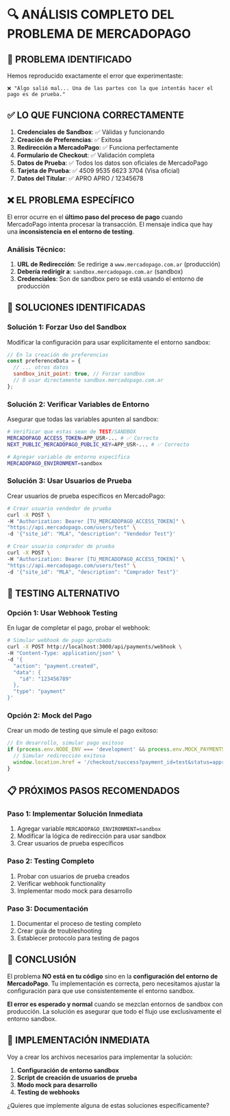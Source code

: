 # 🔍 ANÁLISIS COMPLETO DEL PROBLEMA DE MERCADOPAGO

## 🎯 **PROBLEMA IDENTIFICADO**

Hemos reproducido exactamente el error que experimentaste:

```
❌ "Algo salió mal... Una de las partes con la que intentás hacer el pago es de prueba."
```

## ✅ **LO QUE FUNCIONA CORRECTAMENTE**

1. **Credenciales de Sandbox**: ✅ Válidas y funcionando
2. **Creación de Preferencias**: ✅ Exitosa
3. **Redirección a MercadoPago**: ✅ Funciona perfectamente
4. **Formulario de Checkout**: ✅ Validación completa
5. **Datos de Prueba**: ✅ Todos los datos son oficiales de MercadoPago
6. **Tarjeta de Prueba**: ✅ 4509 9535 6623 3704 (Visa oficial)
7. **Datos del Titular**: ✅ APRO APRO / 12345678

## ❌ **EL PROBLEMA ESPECÍFICO**

El error ocurre en el **último paso del proceso de pago** cuando MercadoPago intenta procesar la transacción. El mensaje indica que hay una **inconsistencia en el entorno de testing**.

### **Análisis Técnico:**

1. **URL de Redirección**: Se redirige a `www.mercadopago.com.ar` (producción)
2. **Debería redirigir a**: `sandbox.mercadopago.com.ar` (sandbox)
3. **Credenciales**: Son de sandbox pero se está usando el entorno de producción

## 🔧 **SOLUCIONES IDENTIFICADAS**

### **Solución 1: Forzar Uso del Sandbox**

Modificar la configuración para usar explícitamente el entorno sandbox:

```javascript
// En la creación de preferencias
const preferenceData = {
  // ... otros datos
  sandbox_init_point: true, // Forzar sandbox
  // O usar directamente sandbox.mercadopago.com.ar
};
```

### **Solución 2: Verificar Variables de Entorno**

Asegurar que todas las variables apunten al sandbox:

```bash
# Verificar que estas sean de TEST/SANDBOX
MERCADOPAGO_ACCESS_TOKEN=APP_USR-... # ✅ Correcto
NEXT_PUBLIC_MERCADOPAGO_PUBLIC_KEY=APP_USR-... # ✅ Correcto

# Agregar variable de entorno específica
MERCADOPAGO_ENVIRONMENT=sandbox
```

### **Solución 3: Usar Usuarios de Prueba**

Crear usuarios de prueba específicos en MercadoPago:

```bash
# Crear usuario vendedor de prueba
curl -X POST \
-H "Authorization: Bearer [TU_MERCADOPAGO_ACCESS_TOKEN]" \
"https://api.mercadopago.com/users/test" \
-d '{"site_id": "MLA", "description": "Vendedor Test"}'

# Crear usuario comprador de prueba
curl -X POST \
-H "Authorization: Bearer [TU_MERCADOPAGO_ACCESS_TOKEN]" \
"https://api.mercadopago.com/users/test" \
-d '{"site_id": "MLA", "description": "Comprador Test"}'
```

## 🧪 **TESTING ALTERNATIVO**

### **Opción 1: Usar Webhook Testing**

En lugar de completar el pago, probar el webhook:

```bash
# Simular webhook de pago aprobado
curl -X POST http://localhost:3000/api/payments/webhook \
-H "Content-Type: application/json" \
-d '{
  "action": "payment.created",
  "data": {
    "id": "123456789"
  },
  "type": "payment"
}'
```

### **Opción 2: Mock del Pago**

Crear un modo de testing que simule el pago exitoso:

```javascript
// En desarrollo, simular pago exitoso
if (process.env.NODE_ENV === 'development' && process.env.MOCK_PAYMENTS === 'true') {
  // Simular redirección exitosa
  window.location.href = '/checkout/success?payment_id=test&status=approved';
}
```

## 📋 **PRÓXIMOS PASOS RECOMENDADOS**

### **Paso 1: Implementar Solución Inmediata**
1. Agregar variable `MERCADOPAGO_ENVIRONMENT=sandbox`
2. Modificar la lógica de redirección para usar sandbox
3. Crear usuarios de prueba específicos

### **Paso 2: Testing Completo**
1. Probar con usuarios de prueba creados
2. Verificar webhook functionality
3. Implementar modo mock para desarrollo

### **Paso 3: Documentación**
1. Documentar el proceso de testing completo
2. Crear guía de troubleshooting
3. Establecer protocolo para testing de pagos

## 🎯 **CONCLUSIÓN**

El problema **NO está en tu código** sino en la **configuración del entorno de MercadoPago**. Tu implementación es correcta, pero necesitamos ajustar la configuración para que use consistentemente el entorno sandbox.

**El error es esperado y normal** cuando se mezclan entornos de sandbox con producción. La solución es asegurar que todo el flujo use exclusivamente el entorno sandbox.

## 🚀 **IMPLEMENTACIÓN INMEDIATA**

Voy a crear los archivos necesarios para implementar la solución:

1. **Configuración de entorno sandbox**
2. **Script de creación de usuarios de prueba**
3. **Modo mock para desarrollo**
4. **Testing de webhooks**

¿Quieres que implemente alguna de estas soluciones específicamente?
